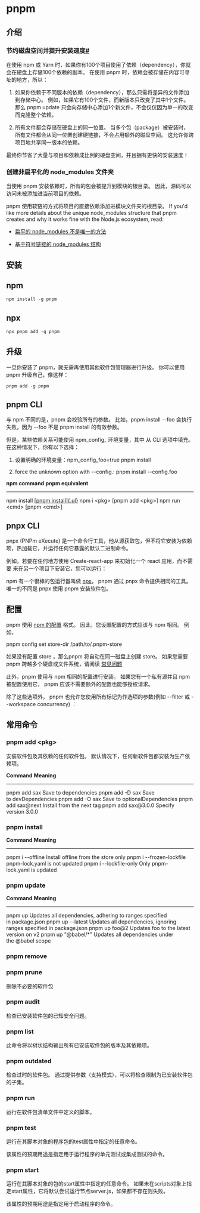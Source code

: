 

# pnpm

## 介绍

### 节约磁盘空间并提升安装速度[\#](https://pnpm.io/zh/motivation#%E8%8A%82%E7%BA%A6%E7%A3%81%E7%9B%98%E7%A9%BA%E9%97%B4%E5%B9%B6%E6%8F%90%E5%8D%87%E5%AE%89%E8%A3%85%E9%80%9F%E5%BA%A6)

在使用 npm 或 Yarn
时，如果你有100个项目使用了依赖（dependency），你就会在硬盘上存储100个依赖的副本。
在使用 pnpm 时，依赖会被存储在内容可寻址的地方，所以：

1.  如果你依赖于不同版本的依赖（dependency），那么只需将差异的文件添加到存储中心。
    例如，如果它有100个文件，而新版本只改变了其中1个文件。那么 pnpm
    update 只会向存储中心添加1个新文件，不会仅仅因为单一的改变而克隆整个依赖。

2.  所有文件都会存储在硬盘上的同一位置。
    当多个包（package）被安装时，所有文件都会从同一位置创建硬链接，不会占用额外的磁盘空间。
    这允许你跨项目地共享同一版本的依赖。

最终你节省了大量与项目和依赖成比例的硬盘空间，并且拥有更快的安装速度！

### 创建非扁平化的 node_modules 文件夹
当使用 pnpm 安装依赖时，所有的包会被提升到模块的根目录。
因此，源码可以访问未被添加进当前项目的依赖。

pnpm 使用软链的方式将项目的直接依赖添加进模块文件夹的根目录。 If you\'d
like more details about the unique node_modules structure that pnpm
creates and why it works fine with the Node.js ecosystem, read:

-   [扁平的 node_modules
    不是唯一的方法](https://pnpm.io/zh/blog/2020/05/27/flat-node-modules-is-not-the-only-way)

-   [基于符号链接的 node_modules
    结构](https://pnpm.io/zh/symlinked-node-modules-structure)

## 安装

## npm
```js
npm install -g pnpm
```

## npx
```js
npx pnpm add -g pnpm
```

## 升级

一旦你安装了 pnpm，就无需再使用其他软件包管理器进行升级。 你可以使用
pnpm 升级自己，像这样：
```js
pnpm add -g pnpm
```

## pnpm CLI

与 npm 不同的是，pnpm 会校验所有的参数。 比如，pnpm install
\--foo 会执行失败，因为 \--foo 不是 pnpm install 的有效参数。

但是，某些依赖关系可能使用 npm_config\_ 环境变量，其中 从 CLI
选项中填充。 在这种情况下，你有以下选择：

1.  设置明确的环境变量：npm_config_foo=true pnpm install

2.  force the unknown option with \--config.: pnpm install \--config.foo

  **npm command**   **pnpm equivalent**
----------------- -------------------------------------------------------
  npm install       [[pnpm install]{.ul}](https://pnpm.io/zh/cli/install)
  npm i \<pkg\>     \[pnpm add \<pkg\>\]
  npm run \<cmd\>   \[pnpm \<cmd\>\]

## pnpx CLI

pnpx (PNPm eXecute)
是一个命令行工具，他从源获取包，但不将它安装为依赖项，热加载它，并运行任何它暴露的默认二进制命令。

例如，若要在任何地方使用 Create-react-app 来初始化一个 react
应用，而不需要 来在另一个项目下安装它，您可以运行：

npm 有一个很棒的包运行器叫做 [npx](https://www.npmjs.com/package/npx)。
pnpm 通过 pnpx 命令提供相同的工具。
唯一的不同是 pnpx 使用 pnpm 安装软件包。

## 配置

pnpm 使用 [npm 的配置](https://docs.npmjs.com/misc/config) 格式。
因此，您设置配置的方式应该与 npm 相同。 例如，

pnpm config set store-dir /path/to/.pnpm-store

如果没有配置 store ，那么pnpm 将自动在同一磁盘上创建 store。 如果您需要
pnpm
跨越多个硬盘或文件系统，请阅读 [常见问题](https://pnpm.io/zh/faq#does-pnpm-work-across-multiple-hard-drives-or-filesystems)

此外，pnpm 使用与 npm 相同的配置进行安装。 如果您有一个私有源并且 npm
被配置使用它， pnpm 应该不需要额外的配置也能够授权请求。

除了这些选项外， pnpm
也允许您使用所有标记为作选项的参数(例如 \--filter 或 \--workspace
concurrency) ：

## 常用命令

### pnpm add \<pkg\>

安装软件包及其依赖的任何软件包。
默认情况下，任何新软件包都安装为生产依赖项。

  **Command**           **Meaning**
--------------------- ------------------------------
  pnpm add sax          Save to dependencies
  pnpm add -D sax       Save to devDependencies
  pnpm add -O sax       Save to optionalDependencies
  pnpm add sax\@next    Install from the next tag
  pnpm add sax\@3.0.0   Specify version 3.0.0

### pnpm install

  **Command**                 **Meaning**
--------------------------- -------------------------------------
  pnpm i \--offline           Install offline from the store only
  pnpm i \--frozen-lockfile   pnpm-lock.yaml is not updated
  pnpm i \--lockfile-only     Only pnpm-lock.yaml is updated

### pnpm update

  **Command**              **Meaning**
------------------------ ------------------------------------------------------------------------
  pnpm up                  Updates all dependencies, adhering to ranges specified in package.json
  pnpm up \--latest        Updates all dependencies, ignoring ranges specified in package.json
  pnpm up foo\@2           Updates foo to the latest version on v2
  pnpm up \"\@babel/\*\"   Updates all dependencies under the \@babel scope

### pnpm remove

### pnpm prune

删除不必要的软件包

### pnpm audit

检查已安装软件包的已知安全问题。

### pnpm list

此命令将以树状结构输出所有已安装软件包的版本及其依赖项。

### pnpm outdated

检查过时的软件包。
通过提供参数（支持模式），可以将检查限制为已安装软件包的子集。

### pnpm run

运行在软件包清单文件中定义的脚本。

### pnpm test

运行在其脚本对象的程序包的test属性中指定的任意命令。

该属性的预期用途是指定用于运行程序的单元测试或集成测试的命令。

### pnpm start

运行在其脚本对象的包的start属性中指定的任意命令。
如果未在scripts对象上指定start属性，它将默认尝试运行节点server.js，如果都不存在则失败。

该属性的预期用途是指定用于启动程序的命令。
